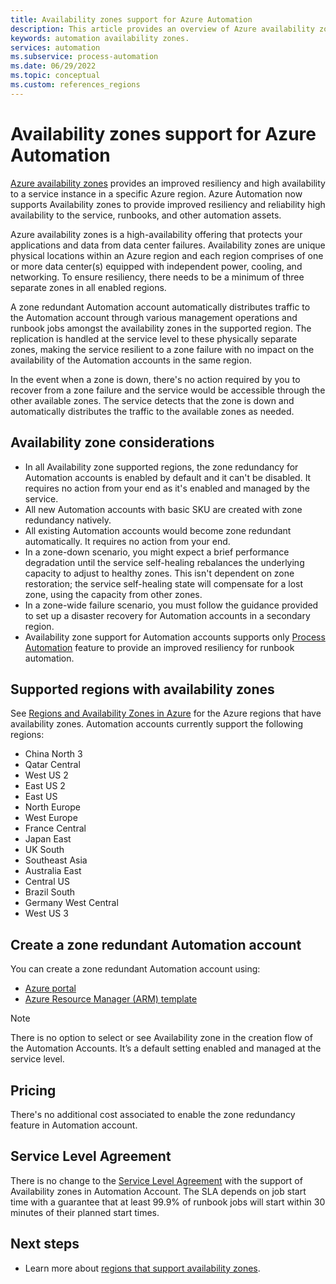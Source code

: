 ```yaml
---
title: Availability zones support for Azure Automation
description: This article provides an overview of Azure availability zones and regions for Azure Automation
keywords: automation availability zones.
services: automation
ms.subservice: process-automation
ms.date: 06/29/2022
ms.topic: conceptual
ms.custom: references_regions 
---
```


# Availability zones support for Azure Automation

[Azure availability zones](../reliability/availability-zones-overview.md) provides an improved resiliency and high availability to a service instance in a specific Azure region. Azure Automation now supports Availability zones to provide improved resiliency and reliability high availability to the service, runbooks, and other automation assets.
 
Azure availability zones is a high-availability offering that protects your applications and data from data center failures. Availability zones are unique physical locations within an Azure region and each region comprises of one or more data center(s) equipped with independent power, cooling, and networking. To ensure resiliency, there needs to be a minimum of three separate zones in all enabled regions.

A zone redundant Automation account automatically distributes traffic to the Automation account through various management operations and runbook jobs amongst the availability zones in the supported region. The replication is handled at the service level to these physically separate zones, making the service resilient to a zone failure with no impact on the availability of the Automation accounts in the same region.

In the event when a zone is down, there's no action required by you to recover from a zone failure and the service would be accessible through the other available zones. The service detects that the zone is down and automatically distributes the traffic to the available zones as needed.

## Availability zone considerations

- In all Availability zone supported regions, the zone redundancy for Automation accounts is enabled by default and it can't be disabled. It requires no action from your end as it's enabled and managed by the service.
- All new Automation accounts with basic SKU are created with zone redundancy natively.
- All existing Automation accounts would become zone redundant automatically. It requires no action from your end.
- In a zone-down scenario, you might expect a brief performance degradation until the service self-healing rebalances the underlying capacity to adjust to healthy zones. This isn't dependent on zone restoration; the service self-healing state will compensate for a lost zone, using the capacity from other zones.
- In a zone-wide failure scenario, you must follow the guidance provided to set up a disaster recovery for Automation accounts in a secondary region.   
- Availability zone support for Automation accounts supports only [Process Automation](./overview.md#process-automation) feature to provide an improved resiliency for runbook automation.   

## Supported regions with availability zones

See [Regions and Availability Zones in Azure](../reliability/availability-zones-service-support.md) for the Azure regions that have availability zones. 
Automation accounts currently support the following regions: 
 
- China North 3
- Qatar Central
- West US 2
- East US 2
- East US
- North Europe
- West Europe
- France Central
- Japan East
- UK South
- Southeast Asia
- Australia East
- Central US
- Brazil South
- Germany West Central
- West US 3

## Create a zone redundant Automation account
You can create a zone redundant Automation account using:
- [Azure portal](./automation-create-standalone-account.md?tabs=azureportal)
- [Azure Resource Manager (ARM) template](./quickstart-create-automation-account-template.md)

> [!Note]
> There is no option to select or see Availability zone in the creation flow of the Automation Accounts. It’s a default setting enabled and managed at the service level.  

## Pricing

There's no additional cost associated  to enable the zone redundancy feature in Automation account.  

## Service Level Agreement

There is no change to the [Service Level Agreement](https://azure.microsoft.com/support/legal/sla/automation/v1_1/) with the support of Availability zones in Automation Account. The SLA depends on job start time with a guarantee that at least 99.9% of runbook jobs will start within 30 minutes of their planned start times. 

## Next steps

- Learn more about [regions that support availability zones](../reliability/availability-zones-service-support.md).